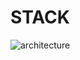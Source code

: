 # STACK

![architecture](https://postfiles.pstatic.net/MjAyMDExMDdfMjcz/MDAxNjA0Njc3OTg1NzU3.nqOUPdt5eCURmT3T7PxvqRKB4q_eix2HeKmJXvJs_DUg.45WHswSDBlnQfCDL32Of1WAqNOVnCkTK-w9ZL3Cnq2kg.PNG.qotjdrb6/image.png?type=w773)
